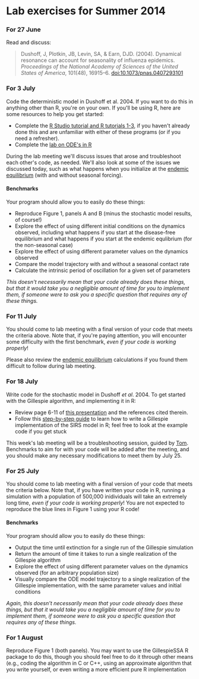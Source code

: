 # Lab exercises for Summer 2014

### For 27 June

Read and discuss:

> Dushoff, J, Plotkin, JB, Levin, SA, & Earn, DJD. (2004). Dynamical resonance can account for seasonality of influenza epidemics. _Proceedings of the National Academy of Sciences of the United States of America_, 101(48), 16915–6. [doi:10.1073/pnas.0407293101](http://www.pnas.org/content/101/48/16915.full)

### For 3 July

Code the deterministic model in Dushoff et al. 2004. If you want to do this in anything other than R, you're on your own. If you'll be using R, here are some resources to help you get started:

- Complete the [R Studio tutorial and R tutorials 1-3](http://lalashan.mcmaster.ca/theobio/mmed/index.php/Introduction_to_R), if you haven't already done this and are unfamiliar with either of these programs (or if you need a refresher).
- Complete the [lab on ODE's in R](http://lalashan.mcmaster.ca/theobio/mmed/index.php/Lab_1:_ODE_models_in_R)

During the lab meeting we'll discuss issues that arose and troubleshoot each other's code, as needed. We'll also look at some of the issues we discussed today, such as what happens when you initialize at the [endemic equilibrium](http://pulliamlab-ufl.github.io/summer2014/endemic.html) (with and without seasonal forcing).

#### Benchmarks

Your program should allow you to easily do these things:

- Reproduce Figure 1, panels A and B (minus the stochastic model results, of course!)
- Explore the effect of using different initial conditions on the dynamics observed, including what happens if you start at the disease-free equilibrium and what happens if you start at the endemic equlibrium (for the non-seasonal case)
- Explore the effect of using different parameter values on the dynamics observed
- Compare the model trajectory with and without a seasonal contact rate
- Calculate the intrinsic period of oscillation for a given set of parameters

*This doesn't necessarily mean that your code already does these things, but that it would take you a negligible amount of time for you to implement them, if someone were to ask you a specific question that requires any of these things.*

### For 11 July

You should come to lab meeting with a final version of your code that meets the criteria above. Note that, if you're paying attention, you will encounter some difficulty with the first benchmark, _even if your code is working properly_!

Please also review the [endemic equilibrium](http://pulliamlab-ufl.github.io/summer2014/endemic.html) calculations if you found them difficult to follow during lab meeting. 

### For 18 July

Write code for the stochastic model in Dushoff *et al*. 2004. To get started with the Gillespie algorithm, and implementing it in R:

- Review page 6-11 of [this presentation](http://plaza.ufl.edu/pulliam/training/icddrb/Welcome_files/Pulliam_ICDDRB_Day2.pdf) and the references cited therein.
- Follow this [step-by-step guide](http://yushan.mcmaster.ca/theobio/mmed/index.php/Gillespie) to learn how to write a Gillespie implementation of the SIRS model in R; feel free to look at the example code if you get stuck

This week's lab meeting will be a troubleshooting session, guided by [Tom](http://pulliamlab-ufl.github.io/people/hladish.html). Benchmarks to aim for with your code will be added after the meeting, and you should make any necessary modifications to meet them by July 25.

### For 25 July

You should come to lab meeting with a final version of your code that meets the criteria below. Note that, if you have written your code in R, running a simulation with a population of 500,000 inidividuals will take an extremely long time, _even if your code is working properly_! You are not expected to reproduce the blue lines in Figure 1 using your R code!

#### Benchmarks

Your program should allow you to easily do these things:

- Output the time until extinction for a single run of the Gillespie simulation
- Return the amount of time it takes to run a single realization of the Gillespie algorithm
- Explore the effect of using different parameter values on the dynamics observed (for an arbitrary population size)
- Visually compare the ODE model trajectory to a single realization of the Gillespie implementation, with the same parameter values and initial conditions

*Again, this doesn't necessarily mean that your code already does these things, but that it would take you a negligible amount of time for you to implement them, if someone were to ask you a specific question that requires any of these things.*

### For 1 August

Reproduce Figure 1 (both panels). You may want to use the GillespieSSA R package to do this, though you should feel free to do it through other means (e.g., coding the algorithm in C or C++, using an approximate algorithm that you write yourself, or even writing a more efficient pure R implementation
